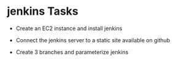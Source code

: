 # jenkins Tasks

* Create an EC2 instance and install jenkins

* Connect the jenkins server to a static site available on github

* Create 3 branches and parameterize jenkins

